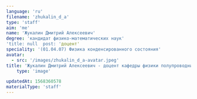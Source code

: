 ```yaml
---
language: 'ru'
filename: 'zhukalin_d_a'
type: 'staff'
aim: 'me'
name: 'Жукалин Дмитрий Алексеевич'
degree: 'кандидат физико-математических наук'
'title: null  post: 'доцент'
speciality: '(01.04.07) Физика конденсированного состояния'
avatar:
  - src: '/images/zhukalin_d_a-avatar.jpeg'
title: 'Жукалин Дмитрий Алексеевич - доцент кафедры физики полупроводников и микроэлектроники'
    type: 'image'

updatedAt: 1568360578
materialType: 'staff'
---
```


